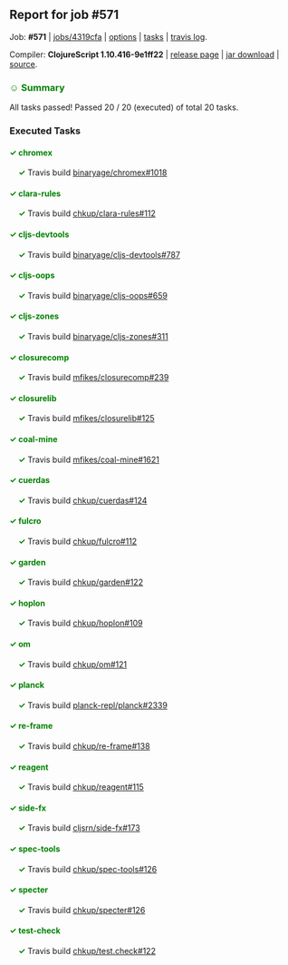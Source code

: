 ## Report for job #571

Job: **#571** | [jobs/4319cfa](https://github.com/cljs-oss/canary/commit/4319cfa0a1ff588e1c21acf020198f7450376ee9) | [options](options.edn) | [tasks](tasks.edn) | [travis log](https://travis-ci.org/cljs-oss/canary/builds/428012488).

Compiler: **ClojureScript 1.10.416-9e1ff22** | [release page](https://github.com/cljs-oss/canary/releases/tag/r1.10.416-9e1ff22) | [jar download](https://github.com/cljs-oss/canary/releases/download/r1.10.416-9e1ff22/clojurescript-1.10.416-9e1ff22.jar) | [source](https://github.com/clojure/clojurescript/commit/9e1ff2232da00dcda7fb495784e7d5a1d72573a7).

### <b style='color:green'>☺ Summary</b>

All tasks passed! Passed 20 / 20 (executed) of total 20 tasks.

### Executed Tasks

#### <b style='color:green'>&#x2713; chromex</b>
&nbsp;&nbsp;&nbsp;&nbsp;<b style='color:green'>&#x2713;</b> Travis build [binaryage/chromex#1018](https://travis-ci.org/binaryage/chromex/builds/428013530)<br>

#### <b style='color:green'>&#x2713; clara-rules</b>
&nbsp;&nbsp;&nbsp;&nbsp;<b style='color:green'>&#x2713;</b> Travis build [chkup/clara-rules#112](https://travis-ci.org/chkup/clara-rules/builds/428013529)<br>

#### <b style='color:green'>&#x2713; cljs-devtools</b>
&nbsp;&nbsp;&nbsp;&nbsp;<b style='color:green'>&#x2713;</b> Travis build [binaryage/cljs-devtools#787](https://travis-ci.org/binaryage/cljs-devtools/builds/428013575)<br>

#### <b style='color:green'>&#x2713; cljs-oops</b>
&nbsp;&nbsp;&nbsp;&nbsp;<b style='color:green'>&#x2713;</b> Travis build [binaryage/cljs-oops#659](https://travis-ci.org/binaryage/cljs-oops/builds/428013577)<br>

#### <b style='color:green'>&#x2713; cljs-zones</b>
&nbsp;&nbsp;&nbsp;&nbsp;<b style='color:green'>&#x2713;</b> Travis build [binaryage/cljs-zones#311](https://travis-ci.org/binaryage/cljs-zones/builds/428013579)<br>

#### <b style='color:green'>&#x2713; closurecomp</b>
&nbsp;&nbsp;&nbsp;&nbsp;<b style='color:green'>&#x2713;</b> Travis build [mfikes/closurecomp#239](https://travis-ci.org/mfikes/closurecomp/builds/428013585)<br>

#### <b style='color:green'>&#x2713; closurelib</b>
&nbsp;&nbsp;&nbsp;&nbsp;<b style='color:green'>&#x2713;</b> Travis build [mfikes/closurelib#125](https://travis-ci.org/mfikes/closurelib/builds/428013589)<br>

#### <b style='color:green'>&#x2713; coal-mine</b>
&nbsp;&nbsp;&nbsp;&nbsp;<b style='color:green'>&#x2713;</b> Travis build [mfikes/coal-mine#1621](https://travis-ci.org/mfikes/coal-mine/builds/428013601)<br>

#### <b style='color:green'>&#x2713; cuerdas</b>
&nbsp;&nbsp;&nbsp;&nbsp;<b style='color:green'>&#x2713;</b> Travis build [chkup/cuerdas#124](https://travis-ci.org/chkup/cuerdas/builds/428013617)<br>

#### <b style='color:green'>&#x2713; fulcro</b>
&nbsp;&nbsp;&nbsp;&nbsp;<b style='color:green'>&#x2713;</b> Travis build [chkup/fulcro#112](https://travis-ci.org/chkup/fulcro/builds/428013611)<br>

#### <b style='color:green'>&#x2713; garden</b>
&nbsp;&nbsp;&nbsp;&nbsp;<b style='color:green'>&#x2713;</b> Travis build [chkup/garden#122](https://travis-ci.org/chkup/garden/builds/428013622)<br>

#### <b style='color:green'>&#x2713; hoplon</b>
&nbsp;&nbsp;&nbsp;&nbsp;<b style='color:green'>&#x2713;</b> Travis build [chkup/hoplon#109](https://travis-ci.org/chkup/hoplon/builds/428013628)<br>

#### <b style='color:green'>&#x2713; om</b>
&nbsp;&nbsp;&nbsp;&nbsp;<b style='color:green'>&#x2713;</b> Travis build [chkup/om#121](https://travis-ci.org/chkup/om/builds/428013630)<br>

#### <b style='color:green'>&#x2713; planck</b>
&nbsp;&nbsp;&nbsp;&nbsp;<b style='color:green'>&#x2713;</b> Travis build [planck-repl/planck#2339](https://travis-ci.org/planck-repl/planck/builds/428013671)<br>

#### <b style='color:green'>&#x2713; re-frame</b>
&nbsp;&nbsp;&nbsp;&nbsp;<b style='color:green'>&#x2713;</b> Travis build [chkup/re-frame#138](https://travis-ci.org/chkup/re-frame/builds/428013636)<br>

#### <b style='color:green'>&#x2713; reagent</b>
&nbsp;&nbsp;&nbsp;&nbsp;<b style='color:green'>&#x2713;</b> Travis build [chkup/reagent#115](https://travis-ci.org/chkup/reagent/builds/428013681)<br>

#### <b style='color:green'>&#x2713; side-fx</b>
&nbsp;&nbsp;&nbsp;&nbsp;<b style='color:green'>&#x2713;</b> Travis build [cljsrn/side-fx#173](https://travis-ci.org/cljsrn/side-fx/builds/428013685)<br>

#### <b style='color:green'>&#x2713; spec-tools</b>
&nbsp;&nbsp;&nbsp;&nbsp;<b style='color:green'>&#x2713;</b> Travis build [chkup/spec-tools#126](https://travis-ci.org/chkup/spec-tools/builds/428013693)<br>

#### <b style='color:green'>&#x2713; specter</b>
&nbsp;&nbsp;&nbsp;&nbsp;<b style='color:green'>&#x2713;</b> Travis build [chkup/specter#126](https://travis-ci.org/chkup/specter/builds/428013708)<br>

#### <b style='color:green'>&#x2713; test-check</b>
&nbsp;&nbsp;&nbsp;&nbsp;<b style='color:green'>&#x2713;</b> Travis build [chkup/test.check#122](https://travis-ci.org/chkup/test.check/builds/428013700)<br>